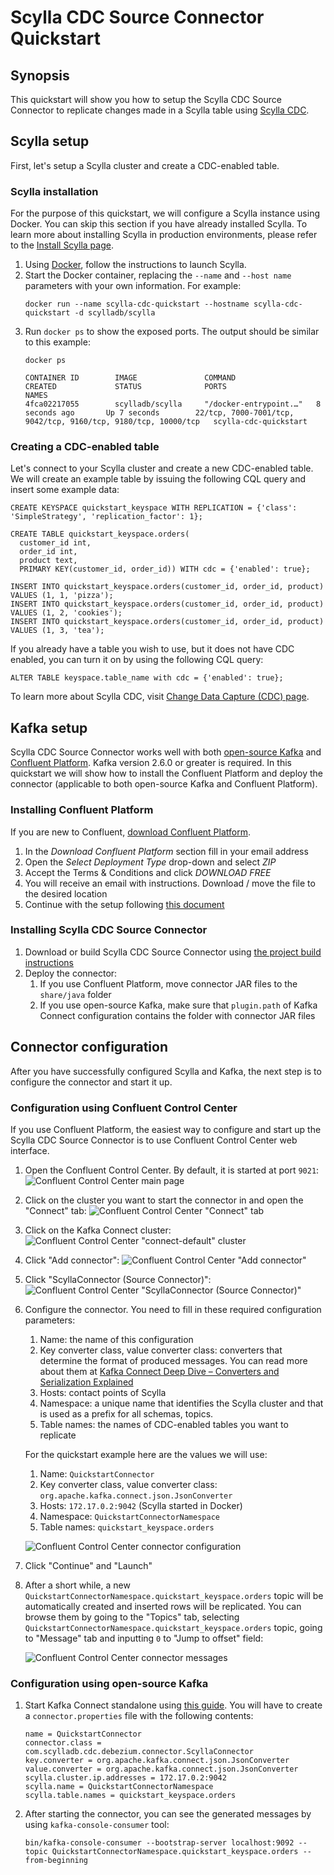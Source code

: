 # Scylla CDC Source Connector Quickstart

## Synopsis

This quickstart will show you how to setup the Scylla CDC Source Connector to replicate changes made in 
a Scylla table using [Scylla CDC](https://docs.scylladb.com/using-scylla/cdc/cdc-intro/).

## Scylla setup

First, let's setup a Scylla cluster and create a CDC-enabled table.

### Scylla installation

For the purpose of this quickstart, we will configure a Scylla instance using Docker. You can skip this 
section if you have already installed Scylla. To learn more about installing Scylla in production
environments, please refer to the [Install Scylla page](https://docs.scylladb.com/getting-started/install_scylla/).

1. Using [Docker](https://hub.docker.com/r/scylladb/scylla/), follow the instructions to launch Scylla.
2. Start the Docker container, replacing the `--name` and `--host name` parameters with your own information. For example:
   ```
   docker run --name scylla-cdc-quickstart --hostname scylla-cdc-quickstart -d scylladb/scylla
   ```
3. Run `docker ps` to show the exposed ports. The output should be similar to this example:
    ```
    docker ps 
    
    CONTAINER ID        IMAGE               COMMAND                  CREATED             STATUS              PORTS                                                            NAMES
    4fca02217055        scylladb/scylla     "/docker-entrypoint.…"   8 seconds ago       Up 7 seconds        22/tcp, 7000-7001/tcp, 9042/tcp, 9160/tcp, 9180/tcp, 10000/tcp   scylla-cdc-quickstart
    ```
   
### Creating a CDC-enabled table

Let's connect to your Scylla cluster and create a new CDC-enabled table. We will create an example table by 
issuing the following CQL query and insert some example data:

```
CREATE KEYSPACE quickstart_keyspace WITH REPLICATION = {'class': 'SimpleStrategy', 'replication_factor': 1};

CREATE TABLE quickstart_keyspace.orders(
  customer_id int, 
  order_id int, 
  product text, 
  PRIMARY KEY(customer_id, order_id)) WITH cdc = {'enabled': true};

INSERT INTO quickstart_keyspace.orders(customer_id, order_id, product) VALUES (1, 1, 'pizza'); 
INSERT INTO quickstart_keyspace.orders(customer_id, order_id, product) VALUES (1, 2, 'cookies');
INSERT INTO quickstart_keyspace.orders(customer_id, order_id, product) VALUES (1, 3, 'tea');
```

If you already have a table you wish to use, but it does not have CDC enabled, you can turn it on by using the following CQL query:
```
ALTER TABLE keyspace.table_name with cdc = {'enabled': true};
```

To learn more about Scylla CDC, visit [Change Data Capture (CDC) page](https://docs.scylladb.com/using-scylla/cdc/).

## Kafka setup

Scylla CDC Source Connector works well with both [open-source Kafka](https://kafka.apache.org/) 
and [Confluent Platform](https://www.confluent.io/). Kafka version 2.6.0 or greater is
required. In this quickstart we will show how to install the Confluent Platform and deploy 
the connector (applicable to both open-source Kafka and Confluent Platform).

### Installing Confluent Platform

If you are new to Confluent, [download Confluent Platform](https://www.confluent.io/download/).

1. In the *Download Confluent Platform* section fill in your email address
2. Open the *Select Deployment Type* drop-down and select *ZIP*
3. Accept the Terms & Conditions and click *DOWNLOAD FREE*
4. You will receive an email with instructions. Download / move the file to the desired location
5. Continue with the setup following [this document](https://docs.confluent.io/current/quickstart/ce-quickstart.html#ce-quickstart)

### Installing Scylla CDC Source Connector

1. Download or build Scylla CDC Source Connector using [the project build instructions](https://github.com/scylladb/scylla-cdc-source-connector#building)
2. Deploy the connector:
   1. If you use Confluent Platform, move connector JAR files to the `share/java` folder
   2. If you use open-source Kafka, make sure that `plugin.path` of Kafka Connect configuration contains the folder with connector JAR files

## Connector configuration

After you have successfully configured Scylla and Kafka, the next step is to configure the connector
and start it up.

### Configuration using Confluent Control Center

If you use Confluent Platform, the easiest way to configure and start up the Scylla CDC Source Connector
is to use Confluent Control Center web interface.

1. Open the Confluent Control Center. By default, it is started at port `9021`:
    ![Confluent Control Center main page](images/scylla-cdc-source-connector-control-center1.png)
    
2. Click on the cluster you want to start the connector in and open the "Connect" tab:
    ![Confluent Control Center "Connect" tab](images/scylla-cdc-source-connector-control-center2.png)

3. Click on the Kafka Connect cluster:
    ![Confluent Control Center "connect-default" cluster](images/scylla-cdc-source-connector-control-center3.png)

4. Click "Add connector":
    ![Confluent Control Center "Add connector"](images/scylla-cdc-source-connector-control-center4.png)

5. Click "ScyllaConnector (Source Connector)":
    ![Confluent Control Center "ScyllaConnector (Source Connector)"](images/scylla-cdc-source-connector-control-center5.png)

6. Configure the connector. You need to fill in these required configuration parameters:

   1. Name: the name of this configuration
   2. Key converter class, value converter class: converters that determine the format 
      of produced messages. You can read more about them at [Kafka Connect Deep Dive – Converters and Serialization Explained](https://www.confluent.io/blog/kafka-connect-deep-dive-converters-serialization-explained/)
   3. Hosts: contact points of Scylla
   4. Namespace: a unique name that identifies the Scylla cluster and that is used as a prefix for all schemas, topics.
   5. Table names: the names of CDC-enabled tables you want to replicate

   For the quickstart example here are the values we will use:

   1. Name: `QuickstartConnector`
   2. Key converter class, value converter class: `org.apache.kafka.connect.json.JsonConverter`
   3. Hosts: `172.17.0.2:9042` (Scylla started in Docker)
   4. Namespace: `QuickstartConnectorNamespace`
   5. Table names: `quickstart_keyspace.orders`
   
   ![Confluent Control Center connector configuration](images/scylla-cdc-source-connector-control-center6.png)

7. Click "Continue" and "Launch"

8. After a short while, a new `QuickstartConnectorNamespace.quickstart_keyspace.orders` topic will be automatically created
   and inserted rows will be replicated. You can browse them by going to the "Topics" tab, selecting 
   `QuickstartConnectorNamespace.quickstart_keyspace.orders` topic, going to "Message" tab and inputting `0` to "Jump to offset"
   field:
   
    ![Confluent Control Center connector messages](images/scylla-cdc-source-connector-control-center7.png)

### Configuration using open-source Kafka

1. Start Kafka Connect standalone using [this guide](https://kafka.apache.org/documentation/#connect_running). You
   will have to create a `connector.properties` file with the following contents:
   
    ```
    name = QuickstartConnector
    connector.class = com.scylladb.cdc.debezium.connector.ScyllaConnector
    key.converter = org.apache.kafka.connect.json.JsonConverter
    value.converter = org.apache.kafka.connect.json.JsonConverter
    scylla.cluster.ip.addresses = 172.17.0.2:9042
    scylla.name = QuickstartConnectorNamespace
    scylla.table.names = quickstart_keyspace.orders
    ```

2. After starting the connector, you can see the generated messages by using `kafka-console-consumer` tool:
    ```
    bin/kafka-console-consumer --bootstrap-server localhost:9092 --topic QuickstartConnectorNamespace.quickstart_keyspace.orders --from-beginning
    ```